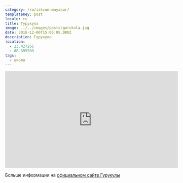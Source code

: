 ```yaml
---
category: /ru/iskcon-mayapur/
templateKey: post
locale: ru
title: Гурукула
image: ../../images/posts/gurukula.jpg
date: 2018-12-06T15:05:09.000Z
description: Гурукула
location:
  - 23.427265
  - 88.395503
tags:
  - школа
---
```


<tbd locale="ru" url="mailto:haribol@mayapur.live"></tbd>

<iframe width="560" height="315" src="https://www.youtube.com/embed/LHk-6Vgort0" frameborder="0" allow="accelerometer; autoplay; encrypted-media; gyroscope; picture-in-picture" allowfullscreen></iframe>

Больше информации на [официальном сайте Гурукулы](https://bhaktivedantaacademy.com)
